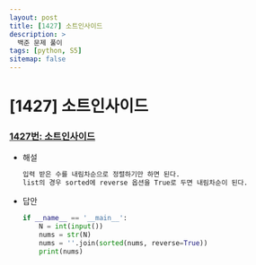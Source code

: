 ```yaml
---
layout: post
title: [1427] 소트인사이드
description: >
  백준 문제 풀이
tags: [python, S5]
sitemap: false
---
```


# [1427] 소트인사이드
### [1427번: 소트인사이드](https://www.acmicpc.net/problem/1427)
- 해설
    
    ```python
    입력 받은 수를 내림차순으로 정렬하기만 하면 된다.
    list의 경우 sorted에 reverse 옵션을 True로 두면 내림차순이 된다.
    ```
- 답안
    
    ```python
    if __name__ == '__main__':
        N = int(input())
        nums = str(N)
        nums = ''.join(sorted(nums, reverse=True))
        print(nums)
    ```
